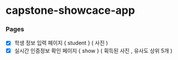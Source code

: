 # capstone-showcace-app

### Pages

- [x] 학생 정보 입력 페이지 { student } ( 사진 )
- [x] 실시간 인증정보 확인 페이지 { show } ( 휙득된 사진 , 유사도 상위 5개 )
